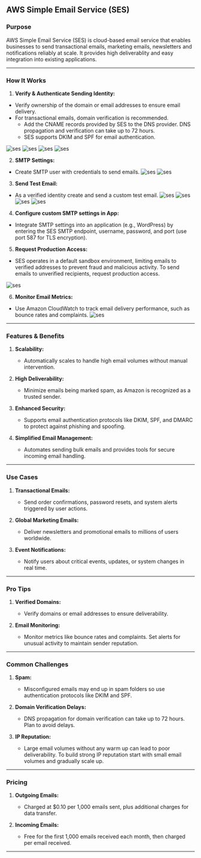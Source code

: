## **AWS Simple Email Service (SES)**

### **Purpose**

AWS Simple Email Service (SES) is cloud-based email service that enables businesses to send transactional emails, marketing emails, newsletters and notifications reliably at scale. It provides high deliverablity and easy integration into existing applications.

---

### **How It Works**

1. **Verify & Authenticate Sending Identity:**
 - Verify ownership of the domain or email addresses to ensure email delivery.
  - For transactional emails, domain verification is recommended. 
     - Add the CNAME records provided by SES to the DNS provider. DNS propagation and verification can take up to 72 hours.
    - SES supports DKIM and SPF for email authentication. 

![ses](Assets/ses1.png)
![ses](Assets/ses2.png)
![ses](Assets/ses3.png)
![ses](Assets/ses4.png)

2. **SMTP Settings:**
- Create SMTP user with credentials to send emails.
![ses](Assets/ses6.png)
![ses](Assets/ses7.png)

3. **Send Test Email:**
- As a verified identity create and send a custom test email.
![ses](Assets/ses8.png)
![ses](Assets/ses9.png)
![ses](Assets/ses10.png)
![ses](Assets/ses11.png)

4. **Configure custom SMTP settings in App:**
- Integrate SMTP settings into an application (e.g., WordPress) by entering the SES SMTP endpoint, username, password, and port (use port 587 for TLS encryption).

 

5. **Request Production Access:**
- SES operates in a default sandbox environment, limiting emails to verified addresses to prevent fraud and malicious activity. To send emails to unverified recipients, request production access.


![ses](Assets/ses12.png)

6. **Monitor Email Metrics:**
- Use Amazon CloudWatch to track email delivery performance, such as bounce rates and complaints.
![ses](Assets/ses13.png)
---

### **Features & Benefits**

1. **Scalability:**
   - Automatically scales to handle high email volumes without manual intervention.

2. **High Deliverability:**
   - Minimize emails being marked spam, as Amazon is recognized as a trusted sender.

3. **Enhanced Security:**
   - Supports email authentication protocols like DKIM, SPF, and DMARC to protect against phishing and spoofing.

4. **Simplified Email Management:**
   - Automates sending bulk emails and provides tools for secure incoming email handling.

---

### **Use Cases**

1. **Transactional Emails:**
   - Send order confirmations, password resets, and system alerts triggered by user actions.

2. **Global Marketing Emails:**
   - Deliver newsletters and promotional emails to millions of users worldwide.

3. **Event Notifications:**
   - Notify users about critical events, updates, or system changes in real time.

---

### **Pro Tips**

1. **Verified Domains:**
   - Verify domains or email addresses to ensure deliverability.

2. **Email Monitoring:**
   - Monitor metrics like bounce rates and complaints. Set alerts for unusual activity to maintain sender reputation.


---

### **Common Challenges**

1. **Spam:**
   - Misconfigured emails may end up in spam folders so use authentication protocols like DKIM and SPF.

2. **Domain Verification Delays:**
   - DNS propagation for domain verification can take up to 72 hours. Plan to avoid delays.

3. **IP Reputation:**
   - Large email volumes without any warm up can lead to poor deliverability. To build strong IP reputation start with small email volumes and gradually scale up.


---

### **Pricing**

1. **Outgoing Emails:**
   - Charged at $0.10 per 1,000 emails sent, plus additional charges for data transfer.

2. **Incoming Emails:**
   - Free for the first 1,000 emails received each month, then charged per email received.

---

